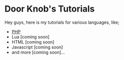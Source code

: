 Door Knob's Tutorials
===
Hey guys, here is my tutorials for various languages, like;
- <a href='https://github.com/DoorKnob/tutorial/blob/master/PHP.md'>PHP</a>
- Lua [coming soon]
- HTML [coming soon]
- Javascript [coming soon]
- and more [coming soon]...
